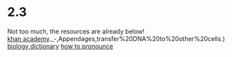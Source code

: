 # 2.3
Not too much, the resources are already below!              
[khan academy](https://www.khanacademy.org/science/ap-biology/gene-expression-and-regulation/dna-and-rna-structure/a/prokaryote-structure#:~:text=public%20domain)._-,Appendages,transfer%20DNA%20to%20other%20cells.)
[biology dictionary](https://biologydictionary.net/prokaryotes-vs-eukaryotes/)
[how to pronounce](https://translate.google.com/?sl=en&tl=no&text=prokaryotes%20and%20eukaryotes&op=translate)

